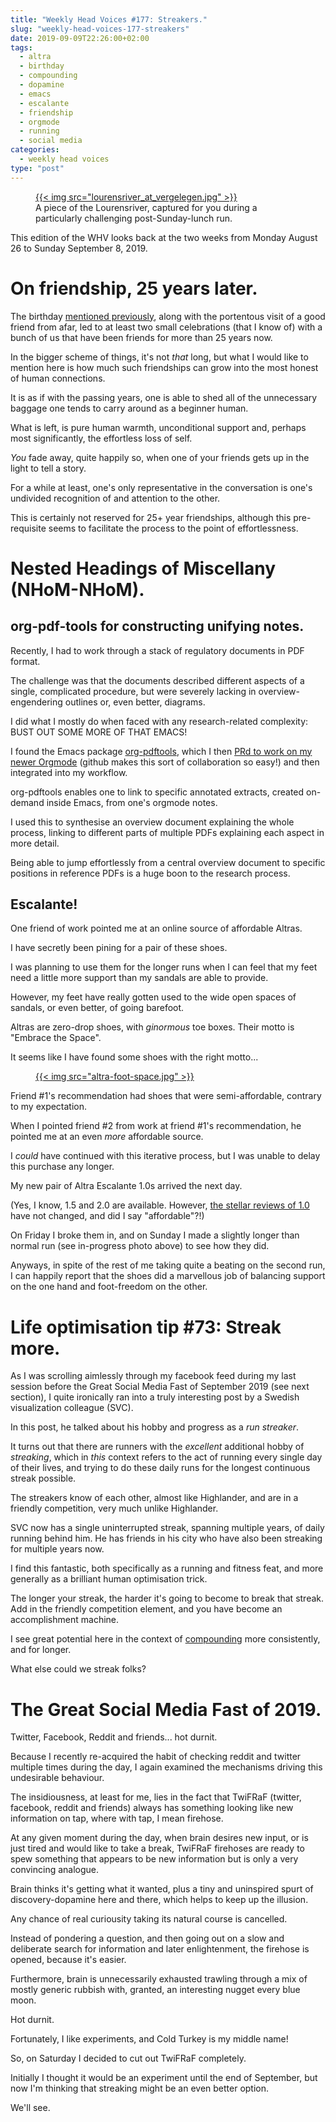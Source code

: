 ```yaml
---
title: "Weekly Head Voices #177: Streakers."
slug: "weekly-head-voices-177-streakers"
date: 2019-09-09T22:26:00+02:00
tags:
  - altra
  - birthday
  - compounding
  - dopamine
  - emacs
  - escalante
  - friendship
  - orgmode
  - running
  - social media
categories:
  - weekly head voices
type: "post"
---
```


<figure>
<a href="lourensriver_at_vergelegen.jpg">
{{< img src="lourensriver_at_vergelegen.jpg" >}}
</a>
<figcaption>A piece of the Lourensriver, captured for you during a particularly
challenging post-Sunday-lunch run.</figcaption>
</figure>

This edition of the WHV looks back at the two weeks from Monday August 26 to
Sunday September 8, 2019.

# On friendship, 25 years later.

The birthday [mentioned
previously](/2019/09/01/weekly-head-voices-176-cycle-of-life/#celebration),
along with the portentous visit of a good friend from afar, led to at least two
small celebrations (that I know of) with a bunch of us that have been friends
for more than 25 years now.

In the bigger scheme of things, it's not *that* long, but what I would like to
mention here is how much such friendships can grow into the most honest of
human connections.

It is as if with the passing years, one is able to shed all of the unnecessary
baggage one tends to carry around as a beginner human.

What is left, is pure human warmth, unconditional support and, perhaps most
significantly, the effortless loss of self.

*You* fade away, quite happily so, when one of your friends gets up in the
light to tell a story.

For a while at least, one's only representative in the conversation is one's
undivided recognition of and attention to the other.

This is certainly not reserved for 25+ year friendships, although this
pre-requisite seems to facilitate the process to the point of effortlessness.

# Nested Headings of Miscellany (NHoM-NHoM).

## org-pdf-tools for constructing unifying notes.

Recently, I had to work through a stack of regulatory documents in PDF format.

The challenge was that the documents described different aspects of a single,
complicated procedure, but were severely lacking in overview-engendering
outlines or, even better, diagrams.

I did what I mostly do when faced with any research-related complexity: BUST
OUT SOME MORE OF THAT EMACS!

I found the Emacs package
[org-pdftools](https://github.com/fuxialexander/org-pdftools/), which I then
[PRd to work on my newer
Orgmode](https://github.com/fuxialexander/org-pdftools/pull/4) (github makes
this sort of collaboration so easy!) and then integrated into my workflow.

org-pdftools enables one to link to specific annotated extracts, created
on-demand inside Emacs, from one's orgmode notes.

I used this to synthesise an overview document explaining the whole process,
linking to different parts of multiple PDFs explaining each aspect in more
detail.

Being able to jump effortlessly from a central overview document to specific
positions in reference PDFs is a huge boon to the research process.

## Escalante!

One friend of work pointed me at an online source of affordable Altras.

I have secretly been pining for a pair of these shoes.

I was planning to use them for the longer runs when I can feel that my feet
need a little more support than my sandals are able to provide.

However, my feet have really gotten used to the wide open spaces of sandals, or
even better, of going barefoot.

Altras are zero-drop shoes, with *ginormous* toe boxes. Their motto is "Embrace
the Space".

It seems like I have found some shoes with the right motto...

<figure>
<a href="https://altrarunning.com/">
{{< img src="altra-foot-space.jpg" >}}
</a>
</figure>

Friend #1's recommendation had shoes that were semi-affordable, contrary to my
expectation.

When I pointed friend #2 from work at friend #1's recommendation, he pointed me
at an even *more* affordable source.

I *could* have continued with this iterative process, but I was unable to delay
this purchase any longer.

My new pair of Altra Escalante 1.0s arrived the next day.

(Yes, I know, 1.5 and 2.0 are available. However, [the stellar reviews of
1.0](https://runrepeat.com/altra-escalante) have not changed, and did I say
"affordable"?!)

On Friday I broke them in, and on Sunday I made a slightly longer than normal
run (see in-progress photo above) to see how they did.

Anyways, in spite of the rest of me taking quite a beating on the second run, I
can happily report that the shoes did a marvellous job of balancing support
on the one hand and foot-freedom on the other.

# Life optimisation tip #73: Streak more.

As I was scrolling aimlessly through my facebook feed during my last session
before the Great Social Media Fast of September 2019 (see next section), I
quite ironically ran into a truly interesting post by a Swedish visualization
colleague (SVC).

In this post, he talked about his hobby and progress as a *run streaker*.

It turns out that there are runners with the *excellent* additional hobby of
*streaking*, which in *this* context refers to the act of running every single
day of their lives, and trying to do these daily runs for the longest
continuous streak possible.

The streakers know of each other, almost like Highlander, and are in a friendly
competition, very much unlike Highlander.

SVC now has a single uninterrupted streak, spanning multiple years, of daily
running behind him. He has friends in his city who have also been streaking for
multiple years now.

I find this fantastic, both specifically as a running and fitness feat, and
more generally as a brilliant human optimisation trick.

The longer your streak, the harder it's going to become to break that
streak. Add in the friendly competition element, and you have become an
accomplishment machine.

I see great potential here in the context of
[compounding](/2019/06/30/weekly-head-voices-172-abc/#always-be-compounding)
more consistently, and for longer.

What else could we streak folks?

# The Great Social Media Fast of 2019.

Twitter, Facebook, Reddit and friends... hot durnit.

Because I recently re-acquired the habit of checking reddit and twitter
multiple times during the day, I again examined the mechanisms driving this
undesirable behaviour.

The insidiousness, at least for me, lies in the fact that TwiFRaF (twitter,
facebook, reddit and friends) always has something looking like new information
on tap, where with tap, I mean firehose.

At any given moment during the day, when brain desires new input, or is just
tired and would like to take a break, TwiFRaF firehoses are ready to spew
something that appears to be new information but is only a very convincing
analogue.

Brain thinks it's getting what it wanted, plus a tiny and uninspired spurt of
discovery-dopamine here and there, which helps to keep up the illusion.

Any chance of real curiousity taking its natural course is cancelled.

Instead of pondering a question, and then going out on a slow and deliberate
search for information and later enlightenment, the firehose is opened, because
it's easier.

Furthermore, brain is unnecessarily exhausted trawling through a mix of mostly
generic rubbish with, granted, an interesting nugget every blue moon.

Hot durnit.

Fortunately, I like experiments, and Cold Turkey is my middle name!

So, on Saturday I decided to cut out TwiFRaF completely.

Initially I thought it would be an experiment until the end of September, but
now I'm thinking that streaking might be an even better option.

We'll see.
